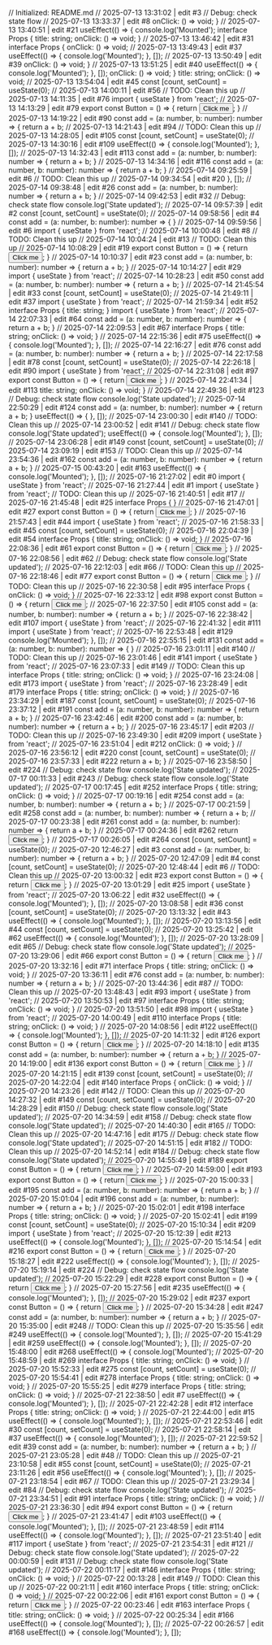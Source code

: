 // Initialized: README.md
// 2025-07-13 13:31:02 | edit #3
// Debug: check state flow
// 2025-07-13 13:33:37 | edit #8
  onClick: () => void;
}
// 2025-07-13 13:40:51 | edit #21
useEffect(() => {
  console.log('Mounted');
interface Props {
  title: string;
  onClick: () => void;
}
// 2025-07-13 13:46:42 | edit #31
interface Props {
  onClick: () => void;
// 2025-07-13 13:49:43 | edit #37
useEffect(() => {
  console.log('Mounted');
}, []);
// 2025-07-13 13:50:49 | edit #39
  onClick: () => void;
}
// 2025-07-13 13:51:25 | edit #40
useEffect(() => {
  console.log('Mounted');
}, []);
  onClick: () => void;
}
  title: string;
  onClick: () => void;
// 2025-07-13 13:54:04 | edit #45
const [count, setCount] = useState(0);
// 2025-07-13 14:00:11 | edit #56
// TODO: Clean this up
// 2025-07-13 14:11:35 | edit #76
import { useState } from 'react';
// 2025-07-13 14:13:29 | edit #79
export const Button = () => {
  return <button>Click me</button>;
}
// 2025-07-13 14:19:22 | edit #90
const add = (a: number, b: number): number => {
  return a + b;
// 2025-07-13 14:21:43 | edit #94
// TODO: Clean this up
// 2025-07-13 14:28:05 | edit #105
const [count, setCount] = useState(0);
// 2025-07-13 14:30:16 | edit #109
useEffect(() => {
  console.log('Mounted');
}, []);
// 2025-07-13 14:32:43 | edit #113
const add = (a: number, b: number): number => {
  return a + b;
}
// 2025-07-13 14:34:16 | edit #116
const add = (a: number, b: number): number => {
  return a + b;
}
// 2025-07-14 09:25:59 | edit #6
// TODO: Clean this up
// 2025-07-14 09:34:54 | edit #20
}, []);
// 2025-07-14 09:38:48 | edit #26
const add = (a: number, b: number): number => {
  return a + b;
}
// 2025-07-14 09:42:53 | edit #32
// Debug: check state flow
console.log('State updated');
// 2025-07-14 09:57:39 | edit #2
const [count, setCount] = useState(0);
// 2025-07-14 09:58:56 | edit #4
const add = (a: number, b: number): number => {
}
// 2025-07-14 09:59:56 | edit #6
import { useState } from 'react';
// 2025-07-14 10:00:48 | edit #8
// TODO: Clean this up
// 2025-07-14 10:04:24 | edit #13
// TODO: Clean this up
// 2025-07-14 10:08:29 | edit #19
export const Button = () => {
  return <button>Click me</button>;
}
// 2025-07-14 10:10:37 | edit #23
const add = (a: number, b: number): number => {
  return a + b;
}
// 2025-07-14 10:14:27 | edit #29
import { useState } from 'react';
// 2025-07-14 10:28:23 | edit #50
const add = (a: number, b: number): number => {
  return a + b;
}
// 2025-07-14 21:45:54 | edit #33
const [count, setCount] = useState(0);
// 2025-07-14 21:49:11 | edit #37
import { useState } from 'react';
// 2025-07-14 21:59:34 | edit #52
interface Props {
  title: string;
}
import { useState } from 'react';
// 2025-07-14 22:07:33 | edit #64
const add = (a: number, b: number): number => {
  return a + b;
}
// 2025-07-14 22:09:53 | edit #67
interface Props {
  title: string;
  onClick: () => void;
}
// 2025-07-14 22:15:36 | edit #75
useEffect(() => {
  console.log('Mounted');
}, []);
// 2025-07-14 22:16:27 | edit #76
const add = (a: number, b: number): number => {
  return a + b;
}
// 2025-07-14 22:17:58 | edit #78
const [count, setCount] = useState(0);
// 2025-07-14 22:26:18 | edit #90
import { useState } from 'react';
// 2025-07-14 22:31:08 | edit #97
export const Button = () => {
  return <button>Click me</button>;
}
// 2025-07-14 22:41:34 | edit #113
  title: string;
  onClick: () => void;
}
// 2025-07-14 22:49:36 | edit #123
// Debug: check state flow
console.log('State updated');
// 2025-07-14 22:50:29 | edit #124
const add = (a: number, b: number): number => {
  return a + b;
}
useEffect(() => {
}, []);
// 2025-07-14 23:00:30 | edit #140
// TODO: Clean this up
// 2025-07-14 23:00:52 | edit #141
// Debug: check state flow
console.log('State updated');
useEffect(() => {
  console.log('Mounted');
}, []);
// 2025-07-14 23:06:28 | edit #149
const [count, setCount] = useState(0);
// 2025-07-14 23:09:19 | edit #153
// TODO: Clean this up
// 2025-07-14 23:54:36 | edit #162
const add = (a: number, b: number): number => {
  return a + b;
}
// 2025-07-15 00:43:20 | edit #163
useEffect(() => {
  console.log('Mounted');
}, []);
// 2025-07-16 21:27:02 | edit #0
import { useState } from 'react';
// 2025-07-16 21:27:44 | edit #1
import { useState } from 'react';
// TODO: Clean this up
// 2025-07-16 21:40:51 | edit #17
// 2025-07-16 21:45:48 | edit #25
interface Props {
}
// 2025-07-16 21:47:01 | edit #27
export const Button = () => {
  return <button>Click me</button>;
}
// 2025-07-16 21:57:43 | edit #44
import { useState } from 'react';
// 2025-07-16 21:58:33 | edit #45
const [count, setCount] = useState(0);
// 2025-07-16 22:04:39 | edit #54
interface Props {
  title: string;
  onClick: () => void;
}
// 2025-07-16 22:08:36 | edit #61
export const Button = () => {
  return <button>Click me</button>;
}
// 2025-07-16 22:08:56 | edit #62
// Debug: check state flow
console.log('State updated');
// 2025-07-16 22:12:03 | edit #66
// TODO: Clean this up
// 2025-07-16 22:18:46 | edit #77
export const Button = () => {
  return <button>Click me</button>;
}
// TODO: Clean this up
// 2025-07-16 22:30:58 | edit #95
interface Props {
  onClick: () => void;
}
// 2025-07-16 22:33:12 | edit #98
export const Button = () => {
  return <button>Click me</button>;
// 2025-07-16 22:37:50 | edit #105
const add = (a: number, b: number): number => {
  return a + b;
}
// 2025-07-16 22:38:42 | edit #107
import { useState } from 'react';
// 2025-07-16 22:41:32 | edit #111
import { useState } from 'react';
// 2025-07-16 22:53:48 | edit #129
  console.log('Mounted');
}, []);
// 2025-07-16 22:55:15 | edit #131
const add = (a: number, b: number): number => {
}
// 2025-07-16 23:01:11 | edit #140
// TODO: Clean this up
// 2025-07-16 23:01:46 | edit #141
import { useState } from 'react';
// 2025-07-16 23:07:33 | edit #149
// TODO: Clean this up
interface Props {
  title: string;
  onClick: () => void;
}
// 2025-07-16 23:24:08 | edit #173
import { useState } from 'react';
// 2025-07-16 23:28:49 | edit #179
interface Props {
  title: string;
  onClick: () => void;
}
// 2025-07-16 23:34:29 | edit #187
const [count, setCount] = useState(0);
// 2025-07-16 23:37:12 | edit #191
const add = (a: number, b: number): number => {
  return a + b;
}
// 2025-07-16 23:42:46 | edit #200
const add = (a: number, b: number): number => {
  return a + b;
}
// 2025-07-16 23:45:17 | edit #203
// TODO: Clean this up
// 2025-07-16 23:49:30 | edit #209
import { useState } from 'react';
// 2025-07-16 23:51:04 | edit #212
  onClick: () => void;
}
// 2025-07-16 23:56:12 | edit #220
const [count, setCount] = useState(0);
// 2025-07-16 23:57:33 | edit #222
  return a + b;
}
// 2025-07-16 23:58:50 | edit #224
// Debug: check state flow
console.log('State updated');
// 2025-07-17 00:11:33 | edit #243
// Debug: check state flow
console.log('State updated');
// 2025-07-17 00:17:45 | edit #252
interface Props {
  title: string;
  onClick: () => void;
}
// 2025-07-17 00:19:16 | edit #254
const add = (a: number, b: number): number => {
  return a + b;
}
// 2025-07-17 00:21:59 | edit #258
const add = (a: number, b: number): number => {
  return a + b;
// 2025-07-17 00:23:38 | edit #261
const add = (a: number, b: number): number => {
  return a + b;
}
// 2025-07-17 00:24:36 | edit #262
  return <button>Click me</button>;
}
// 2025-07-17 00:26:05 | edit #264
const [count, setCount] = useState(0);
// 2025-07-20 12:46:27 | edit #3
const add = (a: number, b: number): number => {
  return a + b;
}
// 2025-07-20 12:47:09 | edit #4
const [count, setCount] = useState(0);
// 2025-07-20 12:48:44 | edit #6
// TODO: Clean this up
// 2025-07-20 13:00:32 | edit #23
export const Button = () => {
  return <button>Click me</button>;
}
// 2025-07-20 13:01:29 | edit #25
import { useState } from 'react';
// 2025-07-20 13:06:22 | edit #32
useEffect(() => {
  console.log('Mounted');
}, []);
// 2025-07-20 13:08:58 | edit #36
const [count, setCount] = useState(0);
// 2025-07-20 13:13:32 | edit #43
useEffect(() => {
  console.log('Mounted');
}, []);
// 2025-07-20 13:13:56 | edit #44
const [count, setCount] = useState(0);
// 2025-07-20 13:25:42 | edit #62
useEffect(() => {
  console.log('Mounted');
}, []);
// 2025-07-20 13:28:09 | edit #65
// Debug: check state flow
console.log('State updated');
// 2025-07-20 13:29:06 | edit #66
export const Button = () => {
  return <button>Click me</button>;
}
// 2025-07-20 13:32:16 | edit #71
interface Props {
  title: string;
  onClick: () => void;
}
// 2025-07-20 13:36:11 | edit #76
const add = (a: number, b: number): number => {
  return a + b;
}
// 2025-07-20 13:44:36 | edit #87
// TODO: Clean this up
// 2025-07-20 13:48:43 | edit #93
import { useState } from 'react';
// 2025-07-20 13:50:53 | edit #97
interface Props {
  title: string;
  onClick: () => void;
}
// 2025-07-20 13:51:50 | edit #98
import { useState } from 'react';
// 2025-07-20 14:00:49 | edit #110
interface Props {
  title: string;
  onClick: () => void;
}
// 2025-07-20 14:08:56 | edit #122
useEffect(() => {
  console.log('Mounted');
}, []);
// 2025-07-20 14:11:32 | edit #126
export const Button = () => {
  return <button>Click me</button>;
}
// 2025-07-20 14:18:10 | edit #135
const add = (a: number, b: number): number => {
  return a + b;
}
// 2025-07-20 14:19:00 | edit #136
export const Button = () => {
  return <button>Click me</button>;
}
// 2025-07-20 14:21:15 | edit #139
const [count, setCount] = useState(0);
// 2025-07-20 14:22:04 | edit #140
interface Props {
  onClick: () => void;
}
// 2025-07-20 14:23:26 | edit #142
// TODO: Clean this up
// 2025-07-20 14:27:32 | edit #149
const [count, setCount] = useState(0);
// 2025-07-20 14:28:29 | edit #150
// Debug: check state flow
console.log('State updated');
// 2025-07-20 14:34:59 | edit #158
// Debug: check state flow
console.log('State updated');
// 2025-07-20 14:40:30 | edit #165
// TODO: Clean this up
// 2025-07-20 14:47:16 | edit #175
// Debug: check state flow
console.log('State updated');
// 2025-07-20 14:51:15 | edit #182
// TODO: Clean this up
// 2025-07-20 14:52:14 | edit #184
// Debug: check state flow
console.log('State updated');
// 2025-07-20 14:55:49 | edit #189
export const Button = () => {
  return <button>Click me</button>;
}
// 2025-07-20 14:59:00 | edit #193
export const Button = () => {
  return <button>Click me</button>;
}
// 2025-07-20 15:00:33 | edit #195
const add = (a: number, b: number): number => {
  return a + b;
}
// 2025-07-20 15:01:04 | edit #196
const add = (a: number, b: number): number => {
  return a + b;
}
// 2025-07-20 15:02:01 | edit #198
interface Props {
  title: string;
  onClick: () => void;
}
// 2025-07-20 15:02:41 | edit #199
const [count, setCount] = useState(0);
// 2025-07-20 15:10:34 | edit #209
import { useState } from 'react';
// 2025-07-20 15:12:39 | edit #213
useEffect(() => {
  console.log('Mounted');
}, []);
// 2025-07-20 15:14:54 | edit #216
export const Button = () => {
  return <button>Click me</button>;
}
// 2025-07-20 15:18:27 | edit #222
useEffect(() => {
  console.log('Mounted');
}, []);
// 2025-07-20 15:19:14 | edit #224
// Debug: check state flow
console.log('State updated');
// 2025-07-20 15:22:29 | edit #228
export const Button = () => {
  return <button>Click me</button>;
}
// 2025-07-20 15:27:56 | edit #235
useEffect(() => {
  console.log('Mounted');
}, []);
// 2025-07-20 15:29:02 | edit #237
export const Button = () => {
  return <button>Click me</button>;
}
// 2025-07-20 15:34:28 | edit #247
const add = (a: number, b: number): number => {
  return a + b;
}
// 2025-07-20 15:35:00 | edit #248
// TODO: Clean this up
// 2025-07-20 15:35:56 | edit #249
useEffect(() => {
  console.log('Mounted');
}, []);
// 2025-07-20 15:41:29 | edit #259
useEffect(() => {
  console.log('Mounted');
}, []);
// 2025-07-20 15:48:00 | edit #268
useEffect(() => {
  console.log('Mounted');
// 2025-07-20 15:48:59 | edit #269
interface Props {
  title: string;
  onClick: () => void;
}
// 2025-07-20 15:52:33 | edit #275
const [count, setCount] = useState(0);
// 2025-07-20 15:54:41 | edit #278
interface Props {
  title: string;
  onClick: () => void;
}
// 2025-07-20 15:55:25 | edit #279
interface Props {
  title: string;
  onClick: () => void;
}
// 2025-07-21 22:38:50 | edit #7
useEffect(() => {
  console.log('Mounted');
}, []);
// 2025-07-21 22:42:28 | edit #12
interface Props {
  title: string;
  onClick: () => void;
}
// 2025-07-21 22:44:00 | edit #15
useEffect(() => {
  console.log('Mounted');
}, []);
// 2025-07-21 22:53:46 | edit #30
const [count, setCount] = useState(0);
// 2025-07-21 22:58:14 | edit #37
useEffect(() => {
  console.log('Mounted');
}, []);
// 2025-07-21 22:59:52 | edit #39
const add = (a: number, b: number): number => {
  return a + b;
}
// 2025-07-21 23:05:28 | edit #48
// TODO: Clean this up
// 2025-07-21 23:10:58 | edit #55
const [count, setCount] = useState(0);
// 2025-07-21 23:11:26 | edit #56
useEffect(() => {
  console.log('Mounted');
}, []);
// 2025-07-21 23:18:54 | edit #67
// TODO: Clean this up
// 2025-07-21 23:29:34 | edit #84
// Debug: check state flow
console.log('State updated');
// 2025-07-21 23:34:51 | edit #91
interface Props {
  title: string;
  onClick: () => void;
}
// 2025-07-21 23:36:30 | edit #94
export const Button = () => {
  return <button>Click me</button>;
}
// 2025-07-21 23:41:47 | edit #103
useEffect(() => {
  console.log('Mounted');
}, []);
// 2025-07-21 23:48:59 | edit #114
useEffect(() => {
  console.log('Mounted');
}, []);
// 2025-07-21 23:51:40 | edit #117
import { useState } from 'react';
// 2025-07-21 23:54:31 | edit #121
// Debug: check state flow
console.log('State updated');
// 2025-07-22 00:00:59 | edit #131
// Debug: check state flow
console.log('State updated');
// 2025-07-22 00:11:17 | edit #146
interface Props {
  title: string;
  onClick: () => void;
}
// 2025-07-22 00:13:28 | edit #149
// TODO: Clean this up
// 2025-07-22 00:21:11 | edit #160
interface Props {
  title: string;
  onClick: () => void;
}
// 2025-07-22 00:22:06 | edit #161
export const Button = () => {
  return <button>Click me</button>;
}
// 2025-07-22 00:23:46 | edit #163
interface Props {
  title: string;
  onClick: () => void;
}
// 2025-07-22 00:25:34 | edit #166
useEffect(() => {
  console.log('Mounted');
}, []);
// 2025-07-22 00:26:57 | edit #168
useEffect(() => {
  console.log('Mounted');
}, []);
